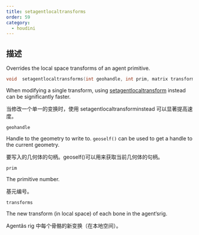 ```yaml
---
title: setagentlocaltransforms
order: 59
category:
  - houdini
---
```

    
## 描述

Overrides the local space transforms of an agent primitive.

```c
void  setagentlocaltransforms(int geohandle, int prim, matrix transforms[])
```

When modifying a single transform, using
[setagentlocaltransform](setagentlocaltransform.html "Overrides the local
space transform of an agent primitive‘sbone.") instead can be significantly
faster.

当修改一个单一的变换时，使用 setagentlocaltransforminstead 可以显著提高速度。

`geohandle`

Handle to the geometry to write to. `geoself()` can be used to get a handle to
the current geometry.

要写入的几何体的句柄。geoself()可以用来获取当前几何体的句柄。

`prim`

The primitive number.

基元编号。

`transforms`

The new transform (in local space) of each bone in the agent‘srig.

Agentâs rig 中每个骨骼的新变换（在本地空间）。
